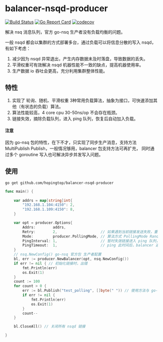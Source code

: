 # balancer-nsqd-producer

[![Build Status](https://travis-ci.org/hopingtop/balancer-nsqd-producer.svg?branch=master)](https://travis-ci.org/hopingtop/balancer-nsqd-producer)
[![Go Report Card](https://goreportcard.com/badge/github.com/hopingtop/balancer-nsqd-producer)](https://goreportcard.com/report/github.com/hopingtop/balancer-nsqd-producer)
[![codecov](https://codecov.io/gh/hopingtop/balancer-nsqd-producer/branch/master/graph/badge.svg)](https://codecov.io/gh/hopingtop/balancer-nsqd-producer)

解决 nsq 消息队列，官方 go-nsq 生产者没有负载均衡的问题。

一般 nsqd 都会以集群的方式部署多台，通过负载可以将信息分散的写入 nsqd，有如下考虑：

1. 减少因为 nsqd 异常退出，产生内存数据未及时落盘，导致数据的丢失。
2. 平滑权重可有效解决 nsqd 机器性能不一致的缺点，提高机器使用率。
3. 生产数据 io 吞吐会更高，充分利用集群整体性能。

## 特性

1. 实现了 轮询、随机、平滑权重 3种常用负载算法，抽象为接口，可快速添加其他（有状态的负载）算法。
2. 算法性能较高，4 core cpu  30-50ns/op 不会存在瓶颈。
3. 链接失效，摘除负载队列，进入 ping 队列，恢复后自动加入负载。

#### 注意

因为 go-nsq 包的特性，在下不才，只实现了同步生产消息，支持方法 MultiPublish  Publish，一般情况够用，balancer 包支持方法可再扩充，
同时通过多个 goroutine 写入也可解决异步并发写入问题。

## 使用

	go get github.com/hopingtop/balancer-nsqd-producer

``` go
func main() {
	
	var addrs = map[string]int{
		"192.168.1.104:4150": 2,
		"192.168.1.109:4150": 8,
	}

	var opt = producer.Options{
		Addrs:        addrs,
		Retry:        2,                    // 如果遇到当前链接发送失败，重试次数，建议与 链接地址数量一致
		Mode:         producer.PollingMode, // 算法方式 PollingMode RandomMode SmoothWeightMode
		PingInterval: 1,                    // 暂时失效链接进入 ping 队列， ping 的间隔时间
		PingTimeout:  1,                    // ping 此时间后，balancer 通过 ErrorsChan   chan error  返回 nsqd 链接错误， 使用者应该消费 ErrorsChan
	}
	// nsq.NewConfig() go-nsq 官方包 生产者配置
	bl, err := producer.NewBalancer(opt, nsq.NewConfig())
	if err != nil { // 初始化链接时，出错
		fmt.Println(err)
		os.Exit(1)
	}
	count := 100
	for count > 0 {
		err := bl.Publish("test_polling", []byte(" ")) // 使用方法与 go-nsq 官方包一致
		if err != nil {
			fmt.Println(err)
			os.Exit(1)
		}
		count--
	}

	bl.CloseAll() // 关闭所有 nsqd 链接

}

```



